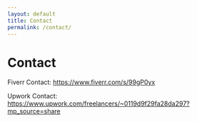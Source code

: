 ```yaml
---
layout: default
title: Contact
permalink: /contact/
---
```


# Contact

Fiverr Contact:
https://www.fiverr.com/s/99gP0yx

Upwork Contact:
https://www.upwork.com/freelancers/~0119d9f29fa28da297?mp_source=share

